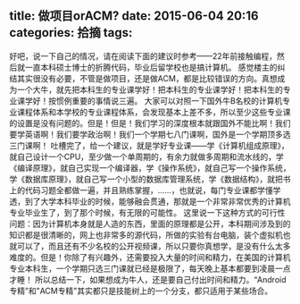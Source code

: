 title: 做项目orACM?
date: 2015-06-04 20:16
categories: 拾摘
tags:
---

好吧，说一下自己的情况，请在阅读下面的建议时参考——22年前接触编程，然后就一直本科硕士博士的折腾代码，毕业后留学校也是搞计算机。
感觉楼主的纠结其实很没有必要，不管是做项目，还是做ACM，都是比较错误的方向。真想成为一个大牛，就先把本科生的专业课学好！把本科生的专业课学好！把本科生的专业课学好！按惯例重要的事情说三遍。
大家可以对照一下国外牛B名校的计算机专业课程体系和本学校的专业课程体系，会发现基本上差不多，所以至少这些专业课的设置是没有问题的。但是！但是！我们学习的深度根本就跟国外不能比啊！我们要学英语啊！我们要学政治啊！我们一个学期七八门课啊，国外是一个学期顶多选三门课啊！
吐槽完了，给一个建议，就是学好专业课——学《计算机组成原理》，就自己设计一个CPU，至少做一个单周期的，有余力就做多周期和流水线的，学《编译原理》，就自己实现一个编译器，学《操作系统》，就自己写一个操作系统，学《数据库原理》，就自己写一个小型的数据库管理系统，学《数据结构》，就把书上的代码习题全都做一遍，并且熟练掌握，……，也就说，每门专业课都学懂学透，到了大学本科毕业的时候，能够融会贯通，那就是一个非常非常优秀的计算机专业毕业生了，到了那个时候，有无限的可能性。
这里说一下这种方式的可行性问题：因为计算机本身就是人造的东西，里面的原理都是公开，本科期间涉及到的知识都是很清晰的，网上也非常多的源代码，所做的实验有台电脑，装个虚拟机也就可以了，而且还有不少名校的公开视频课，所以只要你真想学，是没有什么太多难度的。但是！你除了有兴趣外，还需要投入大量的时间和精力，在美国的计算机专业本科生，一个学期只选三门课就已经是极限了，每天晚上基本都要到凌晨一点才睡！
所以总结一下，如果想成为牛人，还是要自己付出时间和精力。“Android专精”和"ACM专精"其实都只是技能树上的一个分支，都只适用于某些场合。